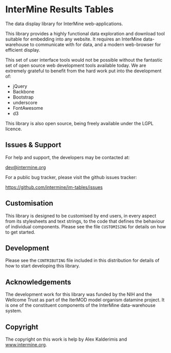 InterMine Results Tables
=========================

The data display library for InterMine web-applications.

This library provides a highly functional data exploration and
download tool suitable for embedding into any website. It requires
an InterMine data-warehouse to communicate with for data, and a
modern web-browser for efficient display.

This set of user interface tools would not be possible without the
fantastic set of open source web development tools available today.
We are extremely grateful to benefit from the hard work put into the
development of:

 * jQuery
 * Backbone
 * Bootstrap
 * underscore
 * FontAwesome
 * d3

This library is also open source, being freely available under the
LGPL licence.

Issues & Support
-----------------

For help and support, the developers may be contacted at:

  dev@intermine.org

For a public bug tracker, please visit the github issues tracker:

  https://github.com/intermine/im-tables/issues

Customisation
--------------

This library is designed to be customised by end users, in every aspect
from its stylesheets and text strings, to the code that defines the 
behaviour of individual components. Please see the file `CUSTOMISING` for
details on how to get started.

Development
-------------

Please see the `CONTRIBUTING` file included in this distribution
for details of how to start developing this library.

Acknowledgements
-----------------

The development work for this library was funded by the NIH and the 
Wellcome Trust as part of the IterMOD model organism datamine project.
It is one of the constituent components of the InterMine data-warehouse
system.

Copyright
----------

The copyright on this work is help by Alex Kalderimis and www.intermine.org.
